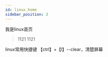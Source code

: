 ```yaml
---
id: linux_home
sidebar_position: 3
---
```



我是linux首页

> 1121
> 1121


linux常用快捷键
【ctrl】+【l】--clear，清楚屏幕
